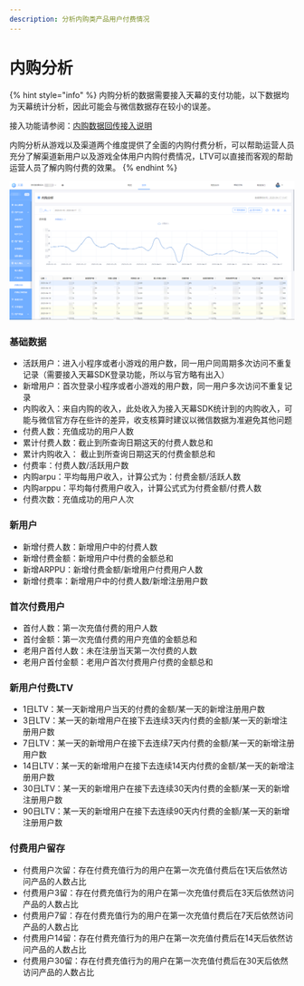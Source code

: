 ```yaml
---
description: 分析内购类产品用户付费情况
---
```


# 内购分析

{% hint style="info" %}
内购分析的数据需要接入天幕的支付功能，以下数据均为天幕统计分析，因此可能会与微信数据存在较小的误差。

接入功能请参阅：[内购数据回传接入说明](https://doc.skysriver.com/game-data/dev-guide/pay)

内购分析从游戏以及渠道两个维度提供了全面的内购付费分析，可以帮助运营人员充分了解渠道新用户以及游戏全体用户内购付费情况，LTV可以直接而客观的帮助运营人员了解内购付费的效果。
{% endhint %}

![](../../.gitbook/assets/image%20%2877%29.png)

### 基础数据

* 活跃用户：进入小程序或者小游戏的用户数，同一用户同周期多次访问不重复记录（需要接入天幕SDK登录功能，所以与官方略有出入）
* 新增用户：首次登录小程序或者小游戏的用户数，同一用户多次访问不重复记录
* 内购收入：来自内购的收入，此处收入为接入天幕SDK统计到的内购收入，可能与微信官方存在些许的差异，收支核算时建议以微信数据为准避免其他问题
* 付费人数：充值成功的用户人数
* 累计付费人数：截止到所查询日期这天的付费人数总和
* 累计内购收入： 截止到所查询日期这天的付费金额总和
* 付费率：付费人数/活跃用户数
* 内购arpu：平均每用户收入，计算公式为：付费金额/活跃人数
* 内购arppu：平均每付费用户收入，计算公式式为付费金额/付费人数
* 付费次数：充值成功的用户人次 

### 新用户

* 新增付费人数：新增用户中的付费人数
* 新增付费金额：新增用户中付费的金额总和
* 新增ARPPU：新增付费金额/新增用户付费用户人数
* 新增付费率：新增用户中的付费人数/新增注册用户数

### 首次付费用户

* 首付人数：第一次充值付费的用户人数
* 首付金额：第一次充值付费的用户充值的金额总和
* 老用户首付人数：未在注册当天第一次付费的人数
* 老用户首付金额：老用户首次付费用户付费的金额总和 

### 新用户付费LTV

* 1日LTV：某一天新增用户当天的付费的金额/某一天的新增注册用户数
* 3日LTV：某一天的新增用户在接下去连续3天内付费的金额/某一天的新增注册用户数
* 7日LTV：某一天的新增用户在接下去连续7天内付费的金额/某一天的新增注册用户数
* 14日LTV：某一天的新增用户在接下去连续14天内付费的金额/某一天的新增注册用户数
* 30日LTV：某一天的新增用户在接下去连续30天内付费的金额/某一天的新增注册用户数
* 90日LTV：某一天的新增用户在接下去连续90天内付费的金额/某一天的新增注册用户数

### 付费用户留存   

* 付费用户次留：存在付费充值行为的用户在第一次充值付费后在1天后依然访问产品的人数占比
* 付费用户3留：存在付费充值行为的用户在第一次充值付费后在3天后依然访问产品的人数占比
* 付费用户7留：存在付费充值行为的用户在第一次充值付费后在7天后依然访问产品的人数占比
* 付费用户14留：存在付费充值行为的用户在第一次充值付费后在14天后依然访问产品的人数占比
* 付费用户30留：存在付费充值行为的用户在第一次充值付费后在30天后依然访问产品的人数占比

